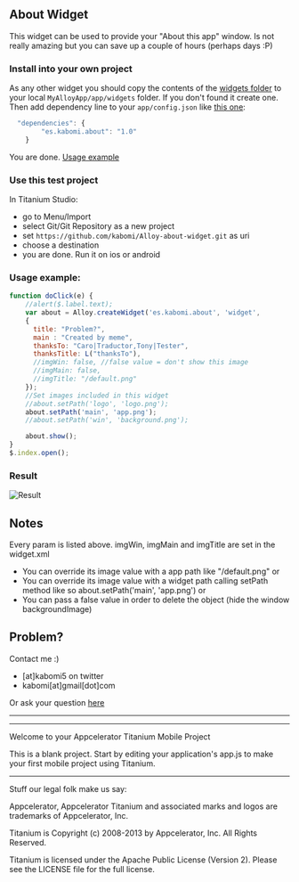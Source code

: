 
## About Widget

This widget can be used to provide your "About this app" window.
Is not really amazing but you can save up a couple of hours (perhaps days :P)

### Install into your own project
As any other widget you should copy the contents of the [widgets folder](https://github.com/kabomi/Alloy-about-widget/tree/master/app/widgets)
to your local `MyAlloyApp/app/widgets` folder. If you don't found it create one.
Then add dependency line to your `app/config.json` like [this one](https://github.com/kabomi/Alloy-about-widget/blob/master/app/config.json):

```javascript
  "dependencies": {
  		"es.kabomi.about": "1.0"
	}
```
You are done. [Usage example](#usage-example)

### Use this test project
In Titanium Studio:
* go to Menu/Import
* select Git/Git Repository as a new project
* set `https://github.com/kabomi/Alloy-about-widget.git` as uri
* choose a destination
* you are done. Run it on ios or android


### Usage example:

```javascript
function doClick(e) {  
    //alert($.label.text);
    var about = Alloy.createWidget('es.kabomi.about', 'widget',
    {
      title: "Problem?",
      main : "Created by meme",
      thanksTo: "Caro|Traductor,Tony|Tester",
      thanksTitle: L("thanksTo"),
      //imgWin: false, //false value = don't show this image
      //imgMain: false,
      //imgTitle: "/default.png"
    });
    //Set images included in this widget
    //about.setPath('logo', 'logo.png');
    about.setPath('main', 'app.png');
    //about.setPath('win', 'background.png');

    about.show();
}
$.index.open();
```

### Result

![Result](https://raw.github.com/kabomi/Alloy-about-widget/master/app/assets/alloyAboutWidget.png)

## Notes

Every param is listed above.
imgWin, imgMain and imgTitle are set in the widget.xml
  * You can override its image value with a app path like "/default.png" or
  * You can override its image value with a widget path calling setPath method like so 
    about.setPath('main', 'app.png') or
  * You can pass a false value in order to delete the object (hide the window backgroundImage)


## Problem?

Contact me :) 
* [at]kabomi5 on twitter
* kabomi[at]gmail[dot]com

Or ask your question [here](http://developer.appcelerator.com/question/ask)
___
___

Welcome to your Appcelerator Titanium Mobile Project

This is a blank project.  Start by editing your application's app.js to 
make your first mobile project using Titanium.



----------------------------------
Stuff our legal folk make us say:

Appcelerator, Appcelerator Titanium and associated marks and logos are 
trademarks of Appcelerator, Inc. 

Titanium is Copyright (c) 2008-2013 by Appcelerator, Inc. All Rights Reserved.

Titanium is licensed under the Apache Public License (Version 2). Please
see the LICENSE file for the full license.

